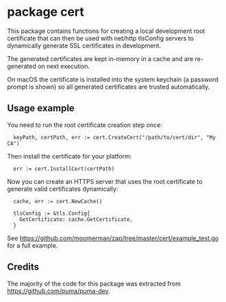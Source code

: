 # package cert

This package contains functions for creating a local development root
certificate that can then be used with net/http tlsConfig servers to dynamically
generate SSL certificates in development.

The generated certificates are kept in-memory in a cache and are re-generated
on next execution.

On macOS the certificate is installed into the system keychain (a password
prompt is shown) so all generated certificates are trusted automatically.

## Usage example

You need to run the root certificate creation step once:

```
  keyPath, certPath, err := cert.CreateCert("/path/to/cert/dir", "My CA")
```

Then install the certificate for your platform:

```
  err := cert.InstallCert(certPath)
```

Now you can create an HTTPS server that uses the root certificate to generate
valid certificates dynamically:

```
  cache, err := cert.NewCache()

  tlsConfig := &tls.Config{
    GetCertificate: cache.GetCertificate,
  }
```

See https://github.com/moomerman/zap/tree/master/cert/example_test.go for
a full example.

## Credits

The majority of the code for this package was extracted from
https://github.com/puma/puma-dev.

